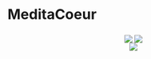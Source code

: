 # MeditaCoeur

<center><a href="https://apps.apple.com/fr/app/meditacoeur/id1545172717?l=fr" align="middle"><img src="https://user-images.githubusercontent.com/84988600/131994067-7bd67d7c-bc80-4be9-901a-83e90bad567c.png" align="middle"/></a> <a href="https://apps.apple.com/fr/app/meditacoeur/id1545172717?l=fr" align="middle"><img src="https://user-images.githubusercontent.com/84988600/131994859-b61086b5-e75b-45f2-b39b-1b145db1970b.png" align="middle"/></a></center>

<center>
<img src="https://user-images.githubusercontent.com/84988600/120025648-4de7ea00-bff1-11eb-877c-2394f6bde53f.png" align="middle"/></center>

